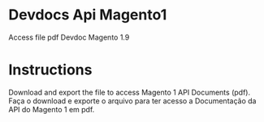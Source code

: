 # Devdocs Api Magento1
Access file pdf Devdoc Magento 1.9

# Instructions
Download and export the file to access Magento 1 API Documents (pdf).
Faça o download e exporte o arquivo para ter acesso a Documentação da API do Magento 1 em pdf.
